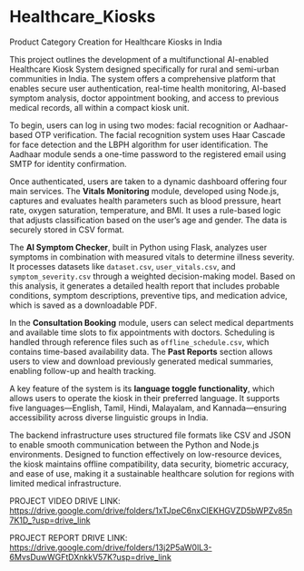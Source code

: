 # Healthcare_Kiosks
Product Category Creation for Healthcare Kiosks in India 

This project outlines the development of a multifunctional AI-enabled Healthcare Kiosk System designed specifically for rural and semi-urban communities in India. The system offers a comprehensive platform that enables secure user authentication, real-time health monitoring, AI-based symptom analysis, doctor appointment booking, and access to previous medical records, all within a compact kiosk unit.

To begin, users can log in using two modes: facial recognition or Aadhaar-based OTP verification. The facial recognition system uses Haar Cascade for face detection and the LBPH algorithm for user identification. The Aadhaar module sends a one-time password to the registered email using SMTP for identity confirmation.

Once authenticated, users are taken to a dynamic dashboard offering four main services. The **Vitals Monitoring** module, developed using Node.js, captures and evaluates health parameters such as blood pressure, heart rate, oxygen saturation, temperature, and BMI. It uses a rule-based logic that adjusts classification based on the user’s age and gender. The data is securely stored in CSV format.

The **AI Symptom Checker**, built in Python using Flask, analyzes user symptoms in combination with measured vitals to determine illness severity. It processes datasets like `dataset.csv`, `user_vitals.csv`, and `symptom_severity.csv` through a weighted decision-making model. Based on this analysis, it generates a detailed health report that includes probable conditions, symptom descriptions, preventive tips, and medication advice, which is saved as a downloadable PDF.

In the **Consultation Booking** module, users can select medical departments and available time slots to fix appointments with doctors. Scheduling is handled through reference files such as `offline_schedule.csv`, which contains time-based availability data. The **Past Reports** section allows users to view and download previously generated medical summaries, enabling follow-up and health tracking.

A key feature of the system is its **language toggle functionality**, which allows users to operate the kiosk in their preferred language. It supports five languages—English, Tamil, Hindi, Malayalam, and Kannada—ensuring accessibility across diverse linguistic groups in India.

The backend infrastructure uses structured file formats like CSV and JSON to enable smooth communication between the Python and Node.js environments. Designed to function effectively on low-resource devices, the kiosk maintains offline compatibility, data security, biometric accuracy, and ease of use, making it a sustainable healthcare solution for regions with limited medical infrastructure.

PROJECT VIDEO DRIVE LINK:
https://drive.google.com/drive/folders/1xTJpeC6nxCIEKHGVZD5bWPZv85n7K1D_?usp=drive_link

PROJECT REPORT DRIVE LINK:
https://drive.google.com/drive/folders/13j2P5aW0lL3-6MvsDuwWGFtDXnkkV57K?usp=drive_link


